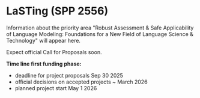 # LaSTing (SPP 2556)

Information about the priority area "Robust Assessment & Safe Applicability of Language Modeling: Foundations for a New Field of Language Science & Technology" will appear here.

Expect official Call for Proposals soon.

**Time line first funding phase:**
- deadline for project proposals Sep 30 2025
- official decisions on accepted projects ~ March 2026
- planned project start May 1 2026

